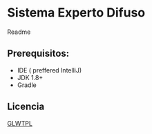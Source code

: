 # Sistema Experto Difuso

Readme

## Prerequisitos:
* IDE ( preffered IntelliJ) 
* JDK 1.8+
* Gradle

## Licencia

[GLWTPL](https://github.com/me-shaon/GLWTPL/blob/master/LICENSE)

